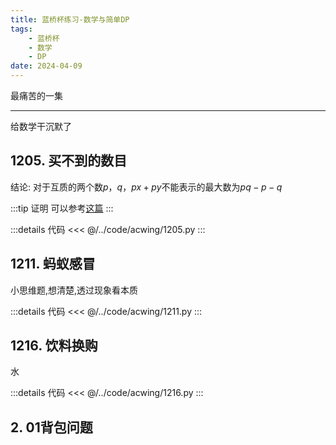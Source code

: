 ```yaml
---
title: 蓝桥杯练习-数学与简单DP
tags:
    - 蓝桥杯
    - 数学
    - DP
date: 2024-04-09 
---
```


最痛苦的一集

---

给数学干沉默了


## 1205. 买不到的数目

结论: 对于互质的两个数$p$，$q$，$px+py$不能表示的最大数为$pq-p-q$

:::tip 证明
可以参考[这篇](https://www.cnblogs.com/Yuzao/p/7074465.html)
:::


:::details 代码
<<< @/../code/acwing/1205.py
:::


## 1211. 蚂蚁感冒

小思维题,想清楚,透过现象看本质

:::details 代码
<<< @/../code/acwing/1211.py
:::

## 1216. 饮料换购

水

:::details 代码
<<< @/../code/acwing/1216.py
:::


## 2. 01背包问题


